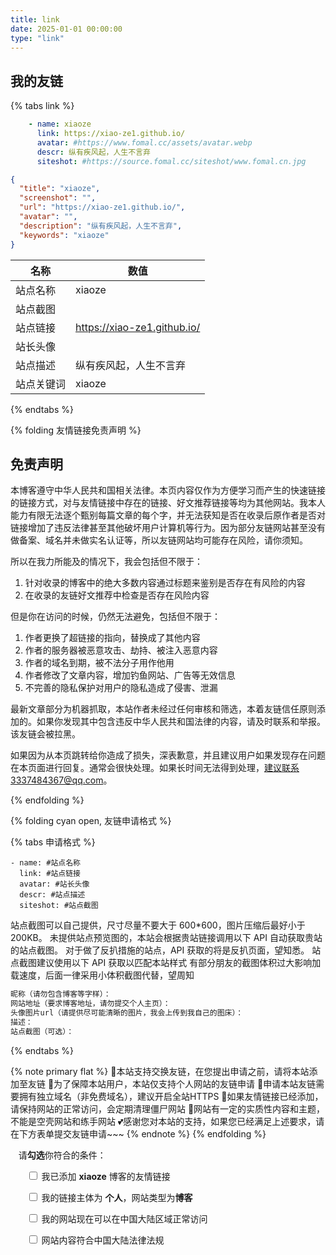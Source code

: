 ```yaml
---
title: link
date: 2025-01-01 00:00:00
type: "link"
---
```


## 我的友链

{% tabs link %}
<!-- tab 🙋 butterfly-💭candy -->
```yml
    - name: xiaoze
      link: https://xiao-ze1.github.io/
      avatar: #https://www.fomal.cc/assets/avatar.webp
      descr: 纵有疾风起，人生不言弃
      siteshot: #https://source.fomal.cc/siteshot/www.fomal.cn.jpg
```
<!-- endtab -->

<!-- tab 🥗Volantis -->
```JSON
{
  "title": "xiaoze",
  "screenshot": "",
  "url": "https://xiao-ze1.github.io/",
  "avatar": "",
  "description": "纵有疾风起，人生不言弃",
  "keywords": "xiaoze"
}
```
<!-- endtab -->

<!-- tab 🌴General -->

| 名称       | 数值                                                         |
| ---------- | ------------------------------------------------------------ |
| 站点名称   | xiaoze     |
| 站点截图   |    |
| 站点链接   | https://xiao-ze1.github.io/    |
| 站长头像   |                       |
| 站点描述   | 纵有疾风起，人生不言弃                       |
| 站点关键词 | xiaoze     |

<!-- endtab -->
{% endtabs %}

{% folding 友情链接免责声明 %}

## 免责声明

本博客遵守中华人民共和国相关法律。本页内容仅作为方便学习而产生的快速链接的链接方式，对与友情链接中存在的链接、好文推荐链接等均为其他网站。我本人能力有限无法逐个甄别每篇文章的每个字，并无法获知是否在收录后原作者是否对链接增加了违反法律甚至其他破坏用户计算机等行为。因为部分友链网站甚至没有做备案、域名并未做实名认证等，所以友链网站均可能存在风险，请你须知。

所以在我力所能及的情况下，我会包括但不限于：

1. 针对收录的博客中的绝大多数内容通过标题来鉴别是否存在有风险的内容
2. 在收录的友链好文推荐中检查是否存在风险内容

但是你在访问的时候，仍然无法避免，包括但不限于：

1. 作者更换了超链接的指向，替换成了其他内容
2. 作者的服务器被恶意攻击、劫持、被注入恶意内容
3. 作者的域名到期，被不法分子用作他用
4. 作者修改了文章内容，增加钓鱼网站、广告等无效信息
5. 不完善的隐私保护对用户的隐私造成了侵害、泄漏

最新文章部分为机器抓取，本站作者未经过任何审核和筛选，本着友链信任原则添加的。如果你发现其中包含违反中华人民共和国法律的内容，请及时联系和举报。该友链会被拉黑。

如果因为从本页跳转给你造成了损失，深表歉意，并且建议用户如果发现存在问题在本页面进行回复。通常会很快处理。如果长时间无法得到处理，建议联系3337484367@qq.com。

{% endfolding %}

{% folding cyan open, 友链申请格式 %}

{% tabs 申请格式 %}
<!-- tab -->
```YML
- name: #站点名称
  link: #站点链接
  avatar: #站长头像
  descr: #站点描述
  siteshot: #站点截图 
```

站点截图可以自己提供，尺寸尽量不要大于 600*600，图片压缩后最好小于200KB。
未提供站点预览图的，本站会根据贵站链接调用以下 API 自动获取贵站的站点截图。
对于做了反扒措施的站点，API 获取的将是反扒页面，望知悉。
站点截图建议使用以下 API 获取以匹配本站样式
有部分朋友的截图体积过大影响加载速度，后面一律采用小体积截图代替，望周知
<!-- endtab -->

<!-- tab -->
```md
昵称（请勿包含博客等字样）：
网站地址（要求博客地址，请勿提交个人主页）：
头像图片url（请提供尽可能清晰的图片，我会上传到我自己的图床）：
描述：
站点截图（可选）：
```
<!-- endtab -->
{% endtabs %}

{% note primary flat %}
🎉本站支持交换友链，在您提出申请之前，请将本站添加至友链
🥗为了保障本站用户，本站仅支持个人网站的友链申请
🍧申请本站友链需要拥有独立域名（非免费域名），建议开启全站HTTPS
🥫如果友情链接已经添加，请保持网站的正常访问，会定期清理僵尸网站
🍖网站有一定的实质性内容和主题，不能是空壳网站和练手网站
💕感谢您对本站的支持，如果您已经满足上述要求，请在下方表单提交友链申请~~~
{% endnote %}
{% endfolding %}

<p style="padding: 0 0 0 .8rem">
    请<strong>勾选</strong>你符合的条件：
</p>
<div id="friendlink_checkboxs" style="padding: 0 0 0 1.6rem">
    <p>
        <label class="checkbox">
            <input type="checkbox" class="checkbox-input" id="checkbox1">
            我已添加 <b>xiaoze</b> 博客的友情链接
        </label>
    </p>
    <p>
        <label class="checkbox">
            <input type="checkbox" class="checkbox-input" id="checkbox2">
            我的链接主体为 <b>个人</b>，网站类型为<b>博客</b>
        </label>
    </p>
    <p>
        <label class="checkbox">
            <input type="checkbox" class="checkbox-input" id="checkbox3">
            我的网站现在可以在中国大陆区域正常访问
        </label>
    </p>
    <p>
        <label class="checkbox">
            <input type="checkbox" class="checkbox-input" id="checkbox4">
            网站内容符合中国大陆法律法规
        </label>
    </p>
</div>

<script>
    document.addEventListener("DOMContentLoaded", function () {
    const checkboxes = document.querySelectorAll(".checkbox-input");

    // 更新提交按钮的显示状态
    function updateSubmitButton() {
    const twikooSubmit = document.querySelector(".tk-submit");
    const input = document.querySelector('.el-textarea__inner');

    // 检查 .tk-submit 是否存在
    if (!twikooSubmit) {
    console.warn("评论提交按钮 .tk-submit 未找到");
    return;
}

    // 检查 .el-textarea__inner 是否存在
    if (!input) {
    console.warn("评论输入框 .el-textarea__inner 未找到");
    return;
}

    // 检查是否所有复选框都已勾选
    const allChecked = Array.from(checkboxes).every(checkbox => checkbox.checked);

    if (allChecked) {
    // 显示提交按钮
    twikooSubmit.style.opacity = "1";
    twikooSubmit.style.height = "auto";
    twikooSubmit.style.overflow = "visible";

    // 填写模板信息到输入框
    input.value = '- name：\n  link：\n  avatar：\n  descr：\n  siteshot：';

    // 模拟输入事件以更新界面
    input.dispatchEvent(new Event('input', { bubbles: true }));

    // 将光标设置到最后一行
    input.focus();
    input.setSelectionRange(input.value.length, input.value.length);
} else {
    // 隐藏提交按钮
    twikooSubmit.style.opacity = "0";
    twikooSubmit.style.height = "0";
    twikooSubmit.style.overflow = "hidden";
}
}

    // 给每个复选框添加监听器
    checkboxes.forEach(checkbox => checkbox.addEventListener("change", updateSubmitButton));
});
</script>

<style>.tk-comments>.tk-submit {
    opacity: 0;
    height: 0;
    transition: opacity 0.5s ease, height 0.5s ease;
    overflow: hidden;
}

</style>
